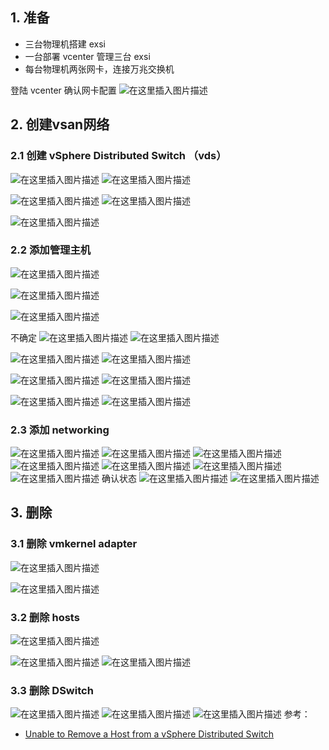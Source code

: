 


## 1. 准备
- 三台物理机搭建 exsi
- 一台部署 vcenter 管理三台 exsi
- 每台物理机两张网卡，连接万兆交换机

登陆 vcenter 确认网卡配置
![在这里插入图片描述](https://i-blog.csdnimg.cn/blog_migrate/b62051395aee509788debfb1d7dbd4f8.png)

## 2.  创建vsan网络

###  2.1 创建 vSphere Distributed Switch （vds）
![在这里插入图片描述](https://i-blog.csdnimg.cn/blog_migrate/7edaa04e4a5e8bc472af3a9e4c7e35fe.png)
![在这里插入图片描述](https://i-blog.csdnimg.cn/blog_migrate/0ad8e13039ceef7ab0bfbea7a30ac2ac.png)

![在这里插入图片描述](https://i-blog.csdnimg.cn/blog_migrate/c37bb4375f852a25cd87ea49bbd79fee.png)
![在这里插入图片描述](https://i-blog.csdnimg.cn/blog_migrate/4a4dec390112c831bbb8976b431c59f6.png)

![在这里插入图片描述](https://i-blog.csdnimg.cn/blog_migrate/f7d509a9d7534c25c57601a34f11f96a.png)

### 2.2  添加管理主机
![在这里插入图片描述](https://i-blog.csdnimg.cn/blog_migrate/b2c457b6a612f88847b993f4dde02205.png)

![在这里插入图片描述](https://i-blog.csdnimg.cn/blog_migrate/31de83f9c491d7c6b98d07d95ec3d6f6.png)


![在这里插入图片描述](https://i-blog.csdnimg.cn/blog_migrate/24e261919f4ddec8619bc18ca752e67d.png)

不确定
![在这里插入图片描述](https://i-blog.csdnimg.cn/blog_migrate/26017c3b02766a5eddc9c69b39ae1a0e.png)
![在这里插入图片描述](https://i-blog.csdnimg.cn/blog_migrate/f4ad44167ff0fcf5822f29ed66d592bc.png)

![在这里插入图片描述](https://i-blog.csdnimg.cn/blog_migrate/45563e57bd1446e73d74e53160f78668.png)
![在这里插入图片描述](https://i-blog.csdnimg.cn/blog_migrate/ba1ed9b73242589f3d7cdefef0f8a78e.png)


![在这里插入图片描述](https://i-blog.csdnimg.cn/blog_migrate/85009e05f4b960be29c6b095693a8fc0.png)
![在这里插入图片描述](https://i-blog.csdnimg.cn/blog_migrate/13fe35a39f1590c195136b7bb64572ee.png)


![在这里插入图片描述](https://i-blog.csdnimg.cn/blog_migrate/e425ad676008587a4ab4f6113c06d9fd.png)
![在这里插入图片描述](https://i-blog.csdnimg.cn/blog_migrate/5a6161c20c8f54fe34b3ee64ac7d6a31.png)

### 2.3  添加 networking

![在这里插入图片描述](https://i-blog.csdnimg.cn/blog_migrate/84c070fab7630bf483f2be8c8a4438d6.png)
![在这里插入图片描述](https://i-blog.csdnimg.cn/blog_migrate/8065db6b6372cc8e011dd664f2004016.png)
![在这里插入图片描述](https://i-blog.csdnimg.cn/blog_migrate/7668ce28265414e7859896d208265c38.png)
![在这里插入图片描述](https://i-blog.csdnimg.cn/blog_migrate/daa540303f26f2798dc7667dfb7a558d.png)
![在这里插入图片描述](https://i-blog.csdnimg.cn/blog_migrate/400d1dfe66d90579313e0270cdb45317.png)
![在这里插入图片描述](https://i-blog.csdnimg.cn/blog_migrate/a2d6adbdb7ca8d87e6c2210ed9e3ac7c.png)
![在这里插入图片描述](https://i-blog.csdnimg.cn/blog_migrate/de61f50376095a7697459edc8b1b64fd.png)
确认状态
![在这里插入图片描述](https://i-blog.csdnimg.cn/blog_migrate/d4219b150982754b45debc1937b641cf.png)
![在这里插入图片描述](https://i-blog.csdnimg.cn/blog_migrate/6510d8d9f7741feae08987507d37c98b.png)


## 3. 删除

###  3.1 删除 vmkernel adapter 
![在这里插入图片描述](https://i-blog.csdnimg.cn/blog_migrate/3f012f9c45f1650be14606643c64a8a6.png)

![在这里插入图片描述](https://i-blog.csdnimg.cn/blog_migrate/58d14eb0ba2b72661b0da085caf18493.png)


### 3.2  删除 hosts





![在这里插入图片描述](https://i-blog.csdnimg.cn/blog_migrate/aa5036270bb6f3b9bb0bf8a4a1855942.png)

![在这里插入图片描述](https://i-blog.csdnimg.cn/blog_migrate/6948803f42ada0128b44e656c3bd0368.png)
![在这里插入图片描述](https://i-blog.csdnimg.cn/blog_migrate/cbb75171000ed8b2bc6f9ad5f911d4b8.png)
###  3.3 删除 DSwitch
![在这里插入图片描述](https://i-blog.csdnimg.cn/blog_migrate/89dbbcc982b313bae8bf2aa001a16608.png)
![在这里插入图片描述](https://i-blog.csdnimg.cn/blog_migrate/94abd141cac06140bd4b515b32e9e5f5.png)
![在这里插入图片描述](https://i-blog.csdnimg.cn/blog_migrate/fbb1eeb0b9e69f9e3df72908d7d742f8.png)
参考：
- [Unable to Remove a Host from a vSphere Distributed Switch](https://docs.vmware.com/en/VMware-vSphere/6.5/com.vmware.vsphere.troubleshooting.doc/GUID-038AC93F-D710-48ED-8E3B-258A23FB2930.html)
